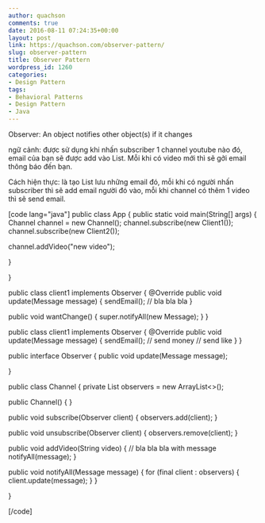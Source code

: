 ```yaml
---
author: quachson
comments: true
date: 2016-08-11 07:24:35+00:00
layout: post
link: https://quachson.com/observer-pattern/
slug: observer-pattern
title: Observer Pattern
wordpress_id: 1260
categories:
- Design Pattern
tags:
- Behavioral Patterns
- Design Pattern
- Java
---
```


Observer: An object notifies other object(s) if it changes

ngữ cảnh: được sử dụng khi nhấn subscriber 1 channel youtube nào đó, email của bạn sẽ được add vào List. Mỗi khi có video mới thì sẽ gởi email thông báo đến bạn.

Cách hiện thực: là tạo List<Interface> lưu những email đó, mỗi khi có người nhấn subscriber thì sẽ add email người đó vào, mỗi khi channel có thêm 1 video thì sẽ send email.


[code lang="java"]
public class App {
public static void main(String[] args) {
Channel channel = new Channel();
channel.subscribe(new Client1());
channel.subscribe(new Client2());

channel.addVideo("new video");

}

}

public class client1 implements Observer {
@Override
public void update(Message message) {
sendEmail();
// bla bla bla
}

public void wantChange() {
super.notifyAll(new Message);
}
}

public class client1 implements Observer {
@Override
public void update(Message message) {
sendEmail();
// send money
// send like
}
}


public interface Observer {
public void update(Message message);

}

public class Channel {
private List<Observer> observers = new ArrayList<>();

public Channel() {
}

public void subscribe(Observer client) {
observers.add(client);
}

public void unsubscribe(Observer client) {
observers.remove(client);
}

public void addVideo(String video) {
// bla bla bla with message
notifyAll(message);
}

public void notifyAll(Message message) {
for (final client : observers) {
client.update(message);
}
}

}

[/code]
